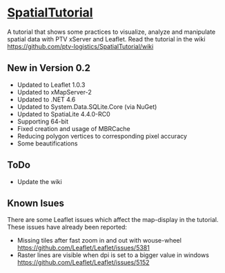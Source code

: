 
[SpatialTutorial](https://github.com/ptv-logistics/SpatialTutorial/wiki)
===============

A tutorial that shows some practices to visualize, analyze and manipulate spatial data with PTV xServer and Leaflet. Read the tutorial in the wiki https://github.com/ptv-logistics/SpatialTutorial/wiki

## New in Version 0.2
* Updated to Leaflet 1.0.3
* Updated to xMapServer-2
* Updated to .NET 4.6 
* Updated to System.Data.SQLite.Core (via NuGet)
* Updated to SpatiaLite 4.4.0-RC0
* Supporting 64-bit
* Fixed creation and usage of MBRCache
* Reducing polygon vertices to corresponding pixel accuracy
* Some beautifications

## ToDo
* Update the wiki

## Known Isues
There are some Leaflet issues which affect the map-display in the tutorial. These issues have already been reported:
* Missing tiles after fast zoom in and out with wouse-wheel https://github.com/Leaflet/Leaflet/issues/5381 
* Raster lines are visible when dpi is set to a bigger value in windows https://github.com/Leaflet/Leaflet/issues/5152